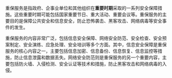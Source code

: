重保服务是指政府、企事业单位和其他组织在**重要时期**采取的一系列安全保障措施。这些重要时期可能包括国家重要节日、重大活动、重要会议等。重保服务的主要目的是保障公共安全和信息安全，防止恐怖袭击、黑客攻击、网络病毒等安全事件的发生。

重保服务的内容非常广泛，包括信息安全保障、网络安全防范、安全检查、安全预案制定、安全演练、应急处理、安全培训等多个方面。其中，信息安全保障是重保服务的核心内容之一，主要包括信息加密、信息备份、信息恢复、信息监控等措施，防止信息泄露和数据丢失。网络安全防范则是重保服务的另一个重要内容，主要包括防火墙、入侵检测、安全认证等技术和措施，防止黑客攻击和网络病毒的入侵。

